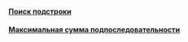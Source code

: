 #### [Поиск подстроки](substring-search/substring-search.md)
#### [Максимальная сумма подпоследовательности](maximum-subarray/maximum-subarray.md)
